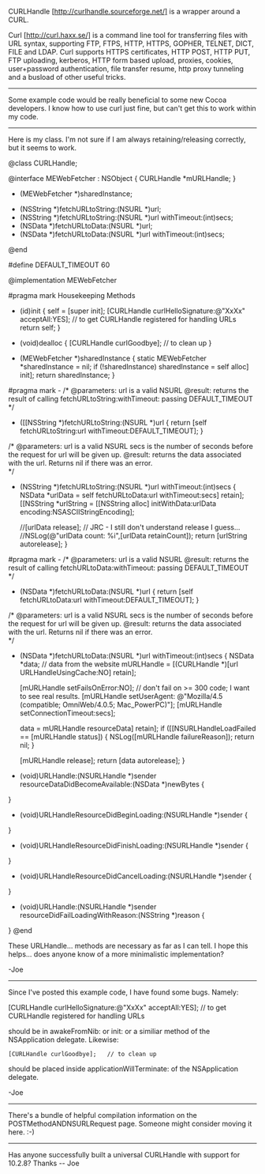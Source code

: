 CURLHandle [http://curlhandle.sourceforge.net/] is a wrapper around a CURL.

Curl [http://curl.haxx.se/] is a command line tool for transferring files with URL syntax, supporting FTP, FTPS, HTTP, HTTPS, GOPHER, TELNET, DICT, FILE and LDAP.  Curl supports HTTPS certificates, HTTP POST, HTTP PUT, FTP uploading,  kerberos, HTTP form based upload, proxies, cookies, user+password  authentication, file transfer resume, http proxy tunneling and a busload of other useful tricks.

----

Some example code would be really beneficial to some new Cocoa developers.  I know how to use curl just fine, but can't get this to work within my code.  

----

Here is my class.  I'm not sure if I am always retaining/releasing correctly, but it seems to work.
    

@class CURLHandle;

@interface MEWebFetcher : NSObject <NSURLHandleClient>
{
	CURLHandle *mURLHandle;
}

+ (MEWebFetcher *)sharedInstance;

- (NSString *)fetchURLtoString:(NSURL *)url;
- (NSString *)fetchURLtoString:(NSURL *)url withTimeout:(int)secs;
- (NSData *)fetchURLtoData:(NSURL *)url;
- (NSData *)fetchURLtoData:(NSURL *)url withTimeout:(int)secs;

@end

#define DEFAULT_TIMEOUT 60

@implementation MEWebFetcher

#pragma mark Housekeeping Methods

- (id)init
{
    self = [super init];
	[CURLHandle curlHelloSignature:@"XxXx" acceptAll:YES];	// to get CURLHandle registered for handling URLs
	return self;
}

- (void)dealloc
{
	[CURLHandle curlGoodbye];	// to clean up
}

+ (MEWebFetcher *)sharedInstance
{
	static MEWebFetcher *sharedInstance = nil;
	if (!sharedInstance)
		sharedInstance = self alloc] init];
	return sharedInstance;
}

#pragma mark -
/* @parameters:
				url  is a valid NSURL
   @result:
				returns the result of calling fetchURLtoString:withTimeout: passing DEFAULT_TIMEOUT				
*/
- ([[NSString *)fetchURLtoString:(NSURL *)url 
{
	return [self fetchURLtoString:url withTimeout:DEFAULT_TIMEOUT];
}

/* @parameters:
				url   is a valid NSURL
				secs  is the number of seconds before the request for url will be given up.
   @result:
				returns the data associated with the url.  Returns nil if there was an error.				
*/
- (NSString *)fetchURLtoString:(NSURL *)url withTimeout:(int)secs
{
	NSData *urlData     = self fetchURLtoData:url withTimeout:secs] retain];
	[[NSString *urlString = [[NSString alloc] initWithData:urlData encoding:NSASCIIStringEncoding];
	
	//[urlData release]; // JRC - I still don't understand release I guess...
	//NSLog(@"urlData count: %i",[urlData retainCount]);
	return [urlString autorelease];
}

#pragma mark -
/* @parameters:
				url  is a valid NSURL
   @result:
				returns the result of calling fetchURLtoData:withTimeout: passing DEFAULT_TIMEOUT				
*/
- (NSData *)fetchURLtoData:(NSURL *)url
{
	return [self fetchURLtoData:url withTimeout:DEFAULT_TIMEOUT];
}

/* @parameters:
				url   is a valid NSURL
				secs  is the number of seconds before the request for url will be given up.
   @result:
				returns the data associated with the url.  Returns nil if there was an error.				
*/
- (NSData *)fetchURLtoData:(NSURL *)url withTimeout:(int)secs 
{
	NSData *data; // data from the website
	mURLHandle = [(CURLHandle *)[url URLHandleUsingCache:NO] retain];
	
	[mURLHandle setFailsOnError:NO];		// don't fail on >= 300 code; I want to see real results.
	[mURLHandle setUserAgent: @"Mozilla/4.5 (compatible; OmniWeb/4.0.5; Mac_PowerPC)"];
	[mURLHandle setConnectionTimeout:secs];
	
	data = mURLHandle resourceData] retain];
	if ([[NSURLHandleLoadFailed == [mURLHandle status])
	{
		NSLog([mURLHandle failureReason]);
		return nil;
	}
	
	[mURLHandle release];
	return [data autorelease];
}

- (void)URLHandle:(NSURLHandle *)sender resourceDataDidBecomeAvailable:(NSData *)newBytes
{

}

- (void)URLHandleResourceDidBeginLoading:(NSURLHandle *)sender
{

}

- (void)URLHandleResourceDidFinishLoading:(NSURLHandle *)sender
{

}

- (void)URLHandleResourceDidCancelLoading:(NSURLHandle *)sender
{

}

- (void)URLHandle:(NSURLHandle *)sender resourceDidFailLoadingWithReason:(NSString *)reason
{

}
@end



These URLHandle... methods are necessary as far as I can tell.  I hope this helps... does anyone know of a more minimalistic implementation?

-Joe

----

Since I've posted this example code, I have found some bugs. Namely: 
    
[CURLHandle curlHelloSignature:@"XxXx" acceptAll:YES];	// to get CURLHandle registered for handling URLs


should be in awakeFromNib: or init: or a similiar method of the NSApplication delegate. Likewise:

    
	[CURLHandle curlGoodbye];	// to clean up


should be placed inside applicationWillTerminate: of the NSApplication delegate.

-Joe

----

There's a bundle of helpful compilation information on the POSTMethodANDNSURLRequest page. Someone might consider moving it here. :-)

----

Has anyone successfully built a universal CURLHandle with support for 10.2.8?  Thanks -- Joe
